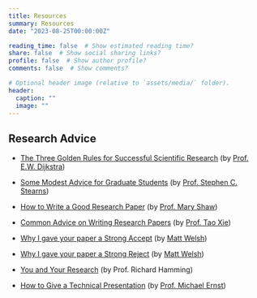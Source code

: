 ```yaml
---
title: Resources
summary: Resources
date: "2023-08-25T00:00:00Z"

reading_time: false  # Show estimated reading time?
share: false  # Show social sharing links?
profile: false  # Show author profile?
comments: false  # Show comments?

# Optional header image (relative to `assets/media/` folder).
header:
  caption: ""
  image: ""
---
```



## Research Advice

- [The Three Golden Rules for Successful Scientific Research](http://www.cs.utexas.edu/~EWD/ewd06xx/EWD637.PDF) (by [Prof. E.W. Dijkstra](http://www.cs.utexas.edu/~EWD/))

- [Some Modest Advice for Graduate Students](https://stearnslab.yale.edu/modest-advice) (by [Prof. Stephen C. Stearns](https://stearnslab.yale.edu/))

- [How to Write a Good Research Paper](http://spoke.compose.cs.cmu.edu/write/) (by [Prof. Mary Shaw](http://www.cs.cmu.edu/~shaw/))

- [Common Advice on Writing Research Papers](http://taoxie.cs.illinois.edu/publications/writepapers.pdf) (by [Prof. Tao Xie](http://taoxie.cs.illinois.edu/))

- [Why I gave your paper a Strong Accept](http://matt-welsh.blogspot.hk/2016/04/why-i-gave-your-paper-strong-accept.html) (by [Matt Welsh](http://www.mdw.la/))

- [Why I gave your paper a Strong Reject](http://matt-welsh.blogspot.hk/2016/04/why-i-gave-your-paper-strong-reject.html) (by [Matt Welsh](http://www.mdw.la/))

- [You and Your Research](http://www.cs.virginia.edu/~robins/YouAndYourResearch.html) (by Prof. Richard Hamming)

- [How to Give a Technical Presentation](http://homes.cs.washington.edu/~mernst/advice/giving-talk.html) (by [Prof. Michael Ernst](https://homes.cs.washington.edu/~mernst/))